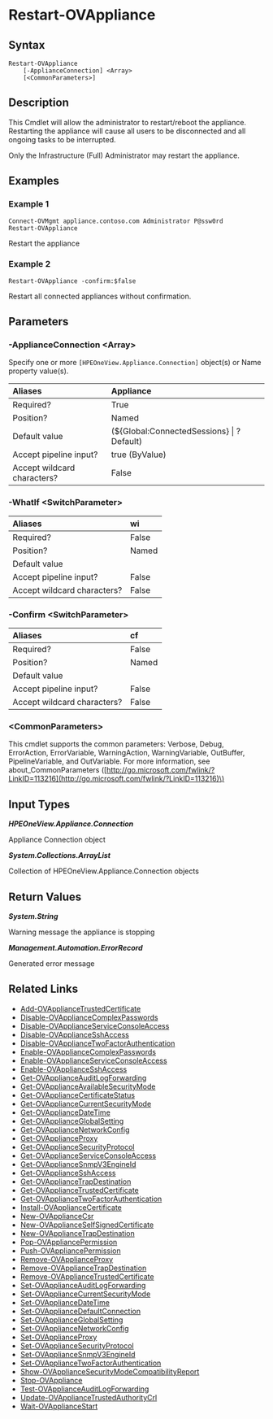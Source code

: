 ﻿---
description: Restart an HPE OneView appliance.
---

# Restart-OVAppliance

## Syntax

```text
Restart-OVAppliance
    [-ApplianceConnection] <Array>
    [<CommonParameters>]
```

## Description

This Cmdlet will allow the administrator to restart/reboot the appliance.  Restarting the appliance will cause all users to be disconnected and all ongoing tasks to be interrupted.

Only the Infrastructure (Full) Administrator may restart the appliance.

## Examples

###  Example 1 

```text
Connect-OVMgmt appliance.contoso.com Administrator P@ssw0rd
Restart-OVAppliance
```

Restart the appliance

###  Example 2 

```text
Restart-OVAppliance -confirm:$false
```

Restart all connected appliances without confirmation.

## Parameters

### -ApplianceConnection &lt;Array&gt;

Specify one or more `[HPEOneView.Appliance.Connection]` object(s) or Name property value(s).

| Aliases | Appliance |
| :--- | :--- |
| Required? | True |
| Position? | Named |
| Default value | (${Global:ConnectedSessions} &vert; ? Default) |
| Accept pipeline input? | true (ByValue) |
| Accept wildcard characters? | False |

### -WhatIf &lt;SwitchParameter&gt;



| Aliases | wi |
| :--- | :--- |
| Required? | False |
| Position? | Named |
| Default value |  |
| Accept pipeline input? | False |
| Accept wildcard characters? | False |

### -Confirm &lt;SwitchParameter&gt;



| Aliases | cf |
| :--- | :--- |
| Required? | False |
| Position? | Named |
| Default value |  |
| Accept pipeline input? | False |
| Accept wildcard characters? | False |

### &lt;CommonParameters&gt;

This cmdlet supports the common parameters: Verbose, Debug, ErrorAction, ErrorVariable, WarningAction, WarningVariable, OutBuffer, PipelineVariable, and OutVariable. For more information, see about\_CommonParameters \([http://go.microsoft.com/fwlink/?LinkID=113216](http://go.microsoft.com/fwlink/?LinkID=113216)\)

## Input Types

_**HPEOneView.Appliance.Connection**_

Appliance Connection object

_**System.Collections.ArrayList**_

Collection of HPEOneView.Appliance.Connection objects

## Return Values

_**System.String**_

Warning message the appliance is stopping

_**Management.Automation.ErrorRecord**_

Generated error message

## Related Links

* [Add-OVApplianceTrustedCertificate](add-ovappliancetrustedcertificate.md)
* [Disable-OVApplianceComplexPasswords](disable-ovappliancecomplexpasswords.md)
* [Disable-OVApplianceServiceConsoleAccess](disable-ovapplianceserviceconsoleaccess.md)
* [Disable-OVApplianceSshAccess](disable-ovappliancesshaccess.md)
* [Disable-OVApplianceTwoFactorAuthentication](disable-ovappliancetwofactorauthentication.md)
* [Enable-OVApplianceComplexPasswords](enable-ovappliancecomplexpasswords.md)
* [Enable-OVApplianceServiceConsoleAccess](enable-ovapplianceserviceconsoleaccess.md)
* [Enable-OVApplianceSshAccess](enable-ovappliancesshaccess.md)
* [Get-OVApplianceAuditLogForwarding](get-ovapplianceauditlogforwarding.md)
* [Get-OVApplianceAvailableSecurityMode](get-ovapplianceavailablesecuritymode.md)
* [Get-OVApplianceCertificateStatus](get-ovappliancecertificatestatus.md)
* [Get-OVApplianceCurrentSecurityMode](get-ovappliancecurrentsecuritymode.md)
* [Get-OVApplianceDateTime](get-ovappliancedatetime.md)
* [Get-OVApplianceGlobalSetting](get-ovapplianceglobalsetting.md)
* [Get-OVApplianceNetworkConfig](get-ovappliancenetworkconfig.md)
* [Get-OVApplianceProxy](get-ovapplianceproxy.md)
* [Get-OVApplianceSecurityProtocol](get-ovappliancesecurityprotocol.md)
* [Get-OVApplianceServiceConsoleAccess](get-ovapplianceserviceconsoleaccess.md)
* [Get-OVApplianceSnmpV3EngineId](get-ovappliancesnmpv3engineid.md)
* [Get-OVApplianceSshAccess](get-ovappliancesshaccess.md)
* [Get-OVApplianceTrapDestination](get-ovappliancetrapdestination.md)
* [Get-OVApplianceTrustedCertificate](get-ovappliancetrustedcertificate.md)
* [Get-OVApplianceTwoFactorAuthentication](get-ovappliancetwofactorauthentication.md)
* [Install-OVApplianceCertificate](install-ovappliancecertificate.md)
* [New-OVApplianceCsr](new-ovappliancecsr.md)
* [New-OVApplianceSelfSignedCertificate](new-ovapplianceselfsignedcertificate.md)
* [New-OVApplianceTrapDestination](new-ovappliancetrapdestination.md)
* [Pop-OVAppliancePermission](../library/pop-ovappliancepermission.md)
* [Push-OVAppliancePermission](../library/push-ovappliancepermission.md)
* [Remove-OVApplianceProxy](remove-ovapplianceproxy.md)
* [Remove-OVApplianceTrapDestination](remove-ovappliancetrapdestination.md)
* [Remove-OVApplianceTrustedCertificate](remove-ovappliancetrustedcertificate.md)
* [Set-OVApplianceAuditLogForwarding](set-ovapplianceauditlogforwarding.md)
* [Set-OVApplianceCurrentSecurityMode](set-ovappliancecurrentsecuritymode.md)
* [Set-OVApplianceDateTime](set-ovappliancedatetime.md)
* [Set-OVApplianceDefaultConnection](../library/set-ovappliancedefaultconnection.md)
* [Set-OVApplianceGlobalSetting](set-ovapplianceglobalsetting.md)
* [Set-OVApplianceNetworkConfig](set-ovappliancenetworkconfig.md)
* [Set-OVApplianceProxy](set-ovapplianceproxy.md)
* [Set-OVApplianceSecurityProtocol](set-ovappliancesecurityprotocol.md)
* [Set-OVApplianceSnmpV3EngineId](set-ovappliancesnmpv3engineid.md)
* [Set-OVApplianceTwoFactorAuthentication](set-ovappliancetwofactorauthentication.md)
* [Show-OVApplianceSecurityModeCompatibilityReport](show-ovappliancesecuritymodecompatibilityreport.md)
* [Stop-OVAppliance](stop-ovappliance.md)
* [Test-OVApplianceAuditLogForwarding](test-ovapplianceauditlogforwarding.md)
* [Update-OVApplianceTrustedAuthorityCrl](update-ovappliancetrustedauthoritycrl.md)
* [Wait-OVApplianceStart](../library/wait-ovappliancestart.md)

